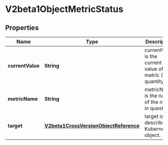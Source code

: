 
# V2beta1ObjectMetricStatus

## Properties
Name | Type | Description | Notes
------------ | ------------- | ------------- | -------------
**currentValue** | **String** | currentValue is the current value of the metric (as a quantity). | 
**metricName** | **String** | metricName is the name of the metric in question. | 
**target** | [**V2beta1CrossVersionObjectReference**](V2beta1CrossVersionObjectReference.md) | target is the described Kubernetes object. | 



